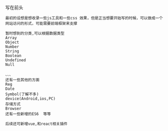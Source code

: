 写在前头

    最初的设想是想收录一些js工具和一些css 效果，但是正当想要开始写的时候，可以做成一个网站访问的形式，可能需要前端框架来支撑

    暂时想到的分类,可以根据数据类型
    Array 
    Object
    Number
    String
    Boolean
    Undefined
    Null

    、、、
    还有一些其他的方面 
    Reg
    Date
    Symbol(了解不多)
    device(Android,ios,PC)
    存储方式
    Browser
    还有一些新增的ES6  等等

    后续还可新增vue,和react相关插件





